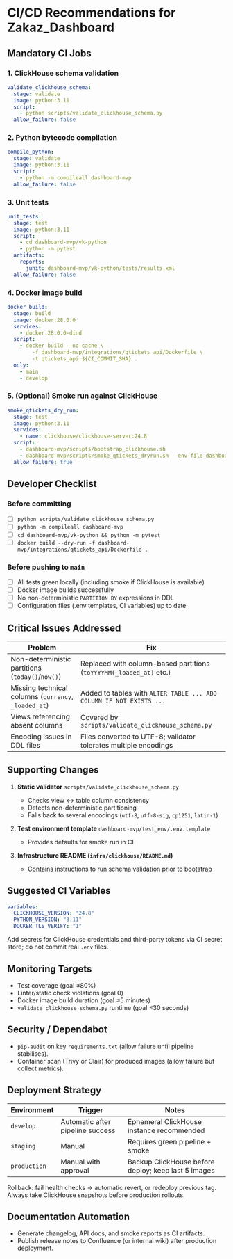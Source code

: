 # CI/CD Recommendations for Zakaz_Dashboard

## Mandatory CI Jobs

### 1. ClickHouse schema validation
```yaml
validate_clickhouse_schema:
  stage: validate
  image: python:3.11
  script:
    - python scripts/validate_clickhouse_schema.py
  allow_failure: false
```

### 2. Python bytecode compilation
```yaml
compile_python:
  stage: validate
  image: python:3.11
  script:
    - python -m compileall dashboard-mvp
  allow_failure: false
```

### 3. Unit tests
```yaml
unit_tests:
  stage: test
  image: python:3.11
  script:
    - cd dashboard-mvp/vk-python
    - python -m pytest
  artifacts:
    reports:
      junit: dashboard-mvp/vk-python/tests/results.xml
  allow_failure: false
```

### 4. Docker image build
```yaml
docker_build:
  stage: build
  image: docker:28.0.0
  services:
    - docker:28.0.0-dind
  script:
    - docker build --no-cache \
        -f dashboard-mvp/integrations/qtickets_api/Dockerfile \
        -t qtickets_api:${CI_COMMIT_SHA} .
  only:
    - main
    - develop
```

### 5. (Optional) Smoke run against ClickHouse
```yaml
smoke_qtickets_dry_run:
  stage: test
  image: python:3.11
  services:
    - name: clickhouse/clickhouse-server:24.8
  script:
    - dashboard-mvp/scripts/bootstrap_clickhouse.sh
    - dashboard-mvp/scripts/smoke_qtickets_dryrun.sh --env-file dashboard-mvp/test_env/.env.template
  allow_failure: true
```

## Developer Checklist

### Before committing
- [ ] `python scripts/validate_clickhouse_schema.py`
- [ ] `python -m compileall dashboard-mvp`
- [ ] `cd dashboard-mvp/vk-python && python -m pytest`
- [ ] `docker build --dry-run -f dashboard-mvp/integrations/qtickets_api/Dockerfile .`

### Before pushing to `main`
- [ ] All tests green locally (including smoke if ClickHouse is available)
- [ ] Docker image builds successfully
- [ ] No non-deterministic `PARTITION BY` expressions in DDL
- [ ] Configuration files (.env templates, CI variables) up to date

## Critical Issues Addressed

| Problem | Fix |
| --- | --- |
| Non-deterministic partitions (`today()`/`now()`) | Replaced with column-based partitions (`toYYYYMM(_loaded_at)` etc.) |
| Missing technical columns (`currency`, `_loaded_at`) | Added to tables with `ALTER TABLE ... ADD COLUMN IF NOT EXISTS ...` |
| Views referencing absent columns | Covered by `scripts/validate_clickhouse_schema.py` |
| Encoding issues in DDL files | Files converted to UTF-8; validator tolerates multiple encodings |

## Supporting Changes

1. **Static validator** `scripts/validate_clickhouse_schema.py`
   - Checks view ↔ table column consistency
   - Detects non-deterministic partitioning
   - Falls back to several encodings (`utf-8`, `utf-8-sig`, `cp1251`, `latin-1`)

2. **Test environment template** `dashboard-mvp/test_env/.env.template`
   - Provides defaults for smoke run in CI

3. **Infrastructure README (`infra/clickhouse/README.md`)**
   - Contains instructions to run schema validation prior to bootstrap

## Suggested CI Variables
```yaml
variables:
  CLICKHOUSE_VERSION: "24.8"
  PYTHON_VERSION: "3.11"
  DOCKER_TLS_VERIFY: "1"
```

Add secrets for ClickHouse credentials and third-party tokens via CI secret store; do not commit real `.env` files.

## Monitoring Targets
- Test coverage (goal ≥80%)
- Linter/static check violations (goal 0)
- Docker image build duration (goal ≤5 minutes)
- `validate_clickhouse_schema.py` runtime (goal ≤30 seconds)

## Security / Dependabot

- `pip-audit` on key `requirements.txt` (allow failure until pipeline stabilises).
- Container scan (Trivy or Clair) for produced images (allow failure but collect metrics).

## Deployment Strategy

| Environment | Trigger | Notes |
| --- | --- | --- |
| `develop` | Automatic after pipeline success | Ephemeral ClickHouse instance recommended |
| `staging` | Manual | Requires green pipeline + smoke |
| `production` | Manual with approval | Backup ClickHouse before deploy; keep last 5 images |

Rollback: fail health checks → automatic revert, or redeploy previous tag. Always take ClickHouse snapshots before production rollouts.

## Documentation Automation

- Generate changelog, API docs, and smoke reports as CI artifacts.
- Publish release notes to Confluence (or internal wiki) after production deployment.
